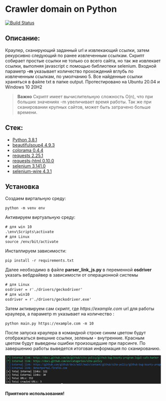 # Crawler domain on Python

[![Build Status](https://travis-ci.org/joemccann/dillinger.svg?branch=master)](https://travis-ci.org/joemccann/dillinger)


## Описание:
 Краулер, сканирующий заданный url и извлекающий ссылки, затем рекурсивно следующий по ранее извлеченным ссылкам.
 Скрипт собирает простые ссылки не только со всего сайта, но так же извлекает ссылки, выполняя javascript с помощью библиотеки selenium.
 Входной параметр **-m** указывает количество прохождений вглубь по извлеченным ссылкам, по умолчанию 5.
 Все найденные ссылки храняться в файле txt в папке output.
 Протестировано на Ubuntu 20.04 и Windows 10 20H2
 
 > **Важно**
 > Скрипт имеет вычислительную сложность O(n),
 > что при больших значениях -m увеличивает время работы.
 > Так же при сканировании крупных сайтов, может быть
 > затрачено больше времени.

## Стек:
- [Python 3.8.1](https://www.python.org)
- [beautifulsoup4 4.9.3](https://pypi.org/project/beautifulsoup4/)
- [colorama 0.4.4](https://pypi.org/project/colorama/)
- [requests 2.25.1](https://docs.python-requests.org/en/master/)
- [requests-html 0.10.0](https://docs.python-requests.org/projects/requests-html/en/latest/)
- [selenium 3.141.0](https://selenium-python.readthedocs.io/)
- [selenium-wire 4.3.1](https://pypi.org/project/selenium-wire/)

## Установка

Создаем виртальную среду:
```
python -m venv env
```

Активируем виртуальную среду:
```
# для win 10
.\env\Scripts\activate    
# для Linux
source /env/bit/activate
```

Инсталлируем зависимости:
```
pip install -r requirements.txt
```

Далее необходимо в файле **parser_link_js.py** в переменной **osdriver** указать вебдрайвер в зависимости от операционной системы
```
# для Linux
osdriver = r'./drivers/geckodriver'
# для win10 
osdriver = r'./drivers/geckodriver.exe'
```

Затем активируем сам скрипт, где _https://example.com_ url для работы краулера, а параметр m указывает на количество :
```
python main.py https://example.com -m 10
```
После запуска краулера в командной строке синим цветом будут отображаться внешние ссылки, зеленым - внутренние. Красным цветом будут выведены ошибки произошедшие при парсинге.
По завершению работы выведется итоговая информация по сканированию.


![](/output/screenshot.PNG)


#### Приятного использования!
